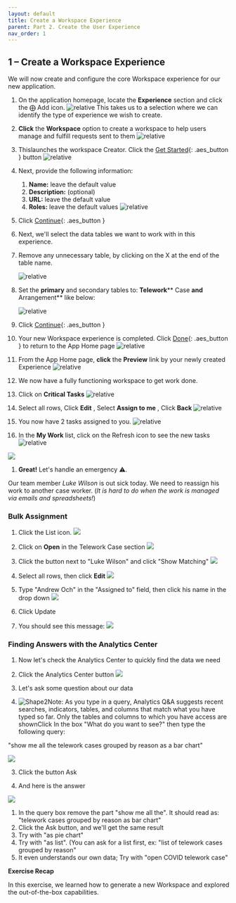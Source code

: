 ```yaml
---
layout: default
title: Create a Workspace Experience
parent: Part 2. Create the User Experience
nav_order: 1
---
```


## 1 – Create a Workspace Experience

We will now create and configure the core Workspace experience for our new application.

1. On the application homepage, locate the **Experience** section and click the ⨁ Add icon.
    ![relative](images/Click_Add_Experience.png)
    This takes us to a selection where we can identify the type of experience we wish to create.

2. **Click** the **Workspace** option to create a workspace to help users manage and fulfill requests sent to them
    ![relative](images/Click_the_Workspace_Tile.png)

3. Thislaunches the workspace Creator. Click the [Get Started](#){: .aes_button } button
    ![relative](images/Add_Experience_Preview.png)

4. Next, provide the following information:
    1. **Name:** leave the default value
    2. **Description:** (optional)
    3. **URL:** leave the default value
    4. **Roles:** leave the default values
    ![relative](images/Workspace_Experience_Form.png)

5. Click [Continue](#){: .aes_button }

6. Next, we'll select the data tables we want to work with in this experience.

7. Remove any unnecessary table, by clicking on the X at the end of the table name.

    ![relative](images/Remove_any_unnecessary_table.png)

8. Set the **primary** and secondary tables to: **Telework**** Case **and** Arrangement** like below:

    ![relative](images/Set_the_primary_and_secondary_tables.png)

9. Click [Continue](#){: .aes_button }

10. Your new Workspace experience is completed.  Click [Done](#){: .aes_button } to return to the App Home page
    ![relative](images/Click_Done_Experience_Created.png)

11. From the App Home page, **click** the **Preview** link by your newly created Experience
    ![relative](images/Click_the_Preview_Experience.png)

12. We now have a fully functioning workspace to get work done.

13. Click on **Critical Tasks**
    ![relative](images/Click_on_Critical_Tasks.png)

14. Select all rows, Click **Edit** , Select **Assign to me** , Click **Back**
    ![relative](images/Select_Assign_to_me.png)

15. You now have 2 tasks assigned to you.
    ![relative](images/You_now_have_2_tasks_assigned_to_you.png)

16. In the **My Work** list, click on the Refresh icon to see the new tasks
    ![relative](images/Click_on_the_Refresh_Icon.png)



 ![](RackMultipart20221028-1-d1lmac_html_e7a6390ffc47fce.png)

1. **Great!** Let's handle an emergency ⚠️.

 Our team member _Luke Wilson_ is out sick today. We need to reassign his work to another case worker. (_It is hard to do when the work is managed via emails and spreadsheets!_)

### Bulk Assignment

1. Click the List icon. ![](RackMultipart20221028-1-d1lmac_html_6c132fbd461c859e.png)


2. Click on **Open** in the Telework Case section
 ![](RackMultipart20221028-1-d1lmac_html_539b7d7c1e7fe1b1.png)


3. Click the button next to "Luke Wilson" and click "Show Matching"
 ![](RackMultipart20221028-1-d1lmac_html_1a596fd6344994b0.png)


4. Select all rows, then click **Edit**
 ![](RackMultipart20221028-1-d1lmac_html_23f3824dcc4c7d47.png)


5. Type "Andrew Och" in the "Assigned to" field, then click his name in the drop down
 ![](RackMultipart20221028-1-d1lmac_html_c2e95b91ee1c336.png)
6. Click Update
7. You should see this message:
 ![](RackMultipart20221028-1-d1lmac_html_ee4ec083a9f40f80.png)

### Finding Answers with the Analytics Center

1. Now let's check the Analytics Center to quickly find the data we need
2. Click the Analytics Center button
 ![](RackMultipart20221028-1-d1lmac_html_5a43ff5c1897c89a.png)

1. Let's ask some question about our data
2. ![Shape2](RackMultipart20221028-1-d1lmac_html_ff39988a991b3b0.gif)Note: As you type in a query, Analytics Q&A suggests recent searches, indicators, tables, and columns that match what you have typed so far. Only the tables and columns to which you have access are shownClick In the box "What do you want to see?" then type the following query:

 "show me all the telework cases grouped by reason as a bar chart"

 ![](RackMultipart20221028-1-d1lmac_html_d9a3306233b83d22.png)


3. Click the button Ask

1. And here is the answer

![](RackMultipart20221028-1-d1lmac_html_1f906e4639fa203f.png)

1. In the query box remove the part "show me all the". It should read as:
 "telework cases grouped by reason as bar chart"
2. Click the Ask button, and we'll get the same result
3. Try with "as pie chart"
4. Try with "as list". (You can ask for a list first, ex: "list of telework cases grouped by reason"
5. It even understands our own data; Try with "open COVID telework case"

**Exercise Recap**

In this exercise, we learned how to generate a new Workspace and explored the out-of-the-box capabilities.